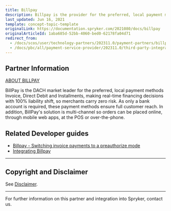 ```yaml
---
title: Billpay
description: Billpay is the provider for the preferred, local payment methods Invoice, Direct Debit and Installments.
last_updated: Jun 16, 2021
template: concept-topic-template
originalLink: https://documentation.spryker.com/2021080/docs/billpay
originalArticleId: 1aba685d-52bb-4060-bed0-62178fa04d71
redirect_from:
  - /docs/scos/user/technology-partners/202311.0/payment-partners/billpay.html
  - /docs/pbc/all/payment-service-provider/202311.0/third-party-integrations/billpay/billpay.html
---
```


## Partner Information

[ABOUT BILLPAY](https://www.billpay.de/en/)

BillPay is the DACH market leader for the preferred, local payment methods Invoice, Direct Debit and Installments, making real-time financing decisions with 100% liability shift, so merchants carry zero risk. As only a bank account is required, these payment methods ensure full customer reach. In addition, BillPay's solution is multi-channel so orders can be placed online, through mobile web apps, at the POS or over-the-phone.


## Related Developer guides

- [Billpay - Switching invoice payments to a preauthorize mode](/docs/pbc/all/payment-service-provider/{{page.version}}/base-shop/third-party-integrations/billpay/billpay-switch-invoice-payments-to-a-preauthorize-mode.html)
- [Integrating Billpay](/docs/pbc/all/payment-service-provider/{{page.version}}/base-shop/third-party-integrations/billpay/integrate-billpay.html)

---

## Copyright and Disclaimer

See [Disclaimer](https://github.com/spryker/spryker-documentation).

---
For further information on this partner and integration into Spryker,  contact us.

<div class="hubspot-form js-hubspot-form" data-portal-id="2770802" data-form-id="163e11fb-e833-4638-86ae-a2ca4b929a41" id="hubspot-1"></div>

<!---

## DRAFT NOTE: THIS INFO IS HIDDEN TILL WE HAVE FINAL APPROVAL FROM BILLPAY AND THE DEVELOPMENT IS COMPLETED.

## Prerequisites

To use Billpay, you will need to create a Billpay account or use your existing credentials.

If you do not have a Billpay account, you can create one on the Billpay website: [https://www.billpay.de/en//](https://www.billpay.de/en//)

You will also need your Merchant ID, Portal ID and security key - all provided by Billpay.

Additional important information can be found in the Billpay documentation - [https://www.billpay.de/en/shopintegration/techdocs/](https://www.billpay.de/en/shopintegration/techdocs/).

To integrate Billpay make sure you familiar with concept of [Extending Spryker](/docs/dg/dev/backend-development/extend-spryker/spryker-os-module-customisation/extend-the-spryker-core-functionality.html).

## Installation

**Composer dependency**:

To install the module, use composer, [https://getcomposer.org/](https://getcomposer.org/):
```bashcomposer require spryker-eco/billpay```

**Billpay visuals**:

If you want to use Billpay visuals on your website,  download them directly from Billpay [https://www.billpay.de/en/shopintegration/downloads/](https://www.billpay.de/en/shopintegration/downloads/).
--->
